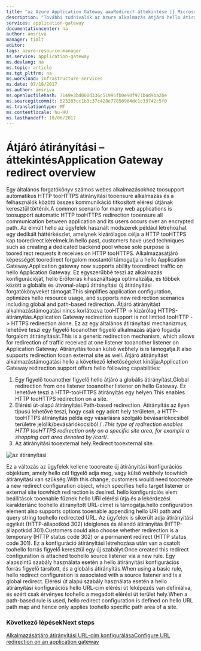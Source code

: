 ```yaml
---
title: "az Azure Application Gateway aaaRedirect áttekintése |} Microsoft Docs"
description: "További tudnivalók az Azure alkalmazás átjáró hello átirányítási funkció"
services: application-gateway
documentationcenter: na
author: amsriva
manager: timlt
editor: 
tags: azure-resource-manager
ms.service: application-gateway
ms.devlang: na
ms.topic: article
ms.tgt_pltfrm: na
ms.workload: infrastructure-services
ms.date: 07/18/2017
ms.author: amsriva
ms.openlocfilehash: 7149e3bd000d336c51995fb0e90f971b4d9ba2be
ms.sourcegitcommit: 523283cc1b3c37c428e77850964dc1c33742c5f0
ms.translationtype: MT
ms.contentlocale: hu-HU
ms.lasthandoff: 10/06/2017
---
```

# <a name="application-gateway-redirect-overview"></a><span data-ttu-id="5c78b-103">Átjáró átirányítási – áttekintés</span><span class="sxs-lookup"><span data-stu-id="5c78b-103">Application Gateway redirect overview</span></span>

<span data-ttu-id="5c78b-104">Egy általános forgatókönyv számos webes alkalmazásokhoz toosupport automatikus HTTP tooHTTPS átirányítási tooensure alkalmazás és a felhasználók közötti összes kommunikáció titkosított elérési útjának keresztül történik.</span><span class="sxs-lookup"><span data-stu-id="5c78b-104">A common scenario for many web applications is toosupport automatic HTTP tooHTTPS redirection tooensure all communication between application and its users occurs over an encrypted path.</span></span> <span data-ttu-id="5c78b-105">Az elmúlt hello az ügyfelek használt módszerek például létrehozhat egy dedikált háttérkészlet, amelynek kizárólagos célja a HTTP tooHTTPS kap tooredirect kérelmek.</span><span class="sxs-lookup"><span data-stu-id="5c78b-105">In hello past, customers have used techniques such as creating a dedicated backend pool whose sole purpose is tooredirect requests it receives on HTTP tooHTTPS.</span></span>  <span data-ttu-id="5c78b-106">Alkalmazásátjáró képességét tooredirect forgalom mostantól támogatja a hello Application Gateway.</span><span class="sxs-lookup"><span data-stu-id="5c78b-106">Application gateway now supports ability tooredirect traffic on hello Application Gateway.</span></span> <span data-ttu-id="5c78b-107">Ez egyszerűbbé teszi az alkalmazás konfigurációját, hello Erőforrás kihasználtsága optimalizálja, és többek között a globális és útvonal-alapú átirányítási új átirányítási forgatókönyveket támogat.</span><span class="sxs-lookup"><span data-stu-id="5c78b-107">This simplifies application configuration, optimizes hello resource usage, and supports new redirection scenarios including global and path-based redirection.</span></span> <span data-ttu-id="5c78b-108">Átjáró átirányítást alkalmazástámogatási nincs korlátozva tooHTTP -> kizárólag HTTPS-átirányítás.</span><span class="sxs-lookup"><span data-stu-id="5c78b-108">Application Gateway redirection support is not limited tooHTTP -> HTTPS redirection alone.</span></span> <span data-ttu-id="5c78b-109">Ez az egy általános átirányítási mechanizmus, lehetővé teszi egy figyelő tooanother figyelő alkalmazás átjáró fogadja forgalom átirányítását.</span><span class="sxs-lookup"><span data-stu-id="5c78b-109">This is a generic redirection mechanism, which allows for redirection of traffic received at one listener tooanother listener on Application Gateway.</span></span> <span data-ttu-id="5c78b-110">Átirányítás tooan külső webhely is is támogatja.</span><span class="sxs-lookup"><span data-stu-id="5c78b-110">It also supports redirection tooan external site as well.</span></span> <span data-ttu-id="5c78b-111">Átjáró átirányítást alkalmazástámogatási hello a következő lehetőségeket kínálja:</span><span class="sxs-lookup"><span data-stu-id="5c78b-111">Application Gateway redirection support offers hello following capabilities:</span></span>

1. <span data-ttu-id="5c78b-112">Egy figyelő tooanother figyelő hello átjáró a globális átirányítást.</span><span class="sxs-lookup"><span data-stu-id="5c78b-112">Global redirection from one listener tooanother listener on hello Gateway.</span></span> <span data-ttu-id="5c78b-113">Ez lehetővé teszi a HTTP-tooHTTPS átirányítás egy helyen.</span><span class="sxs-lookup"><span data-stu-id="5c78b-113">This enables HTTP tooHTTPS redirection on a site.</span></span>
2. <span data-ttu-id="5c78b-114">Elérési út-alapú átirányítási.</span><span class="sxs-lookup"><span data-stu-id="5c78b-114">Path-based redirection.</span></span> <span data-ttu-id="5c78b-115">Átirányítás az ilyen típusú lehetővé teszi, hogy csak egy adott hely területen, a HTTP-tooHTTPS átirányítás példa egy vásárlásra szolgáló bevásárlókocsiból területre jelölik/bevásárlókocsiból / *.</span><span class="sxs-lookup"><span data-stu-id="5c78b-115">This type of redirection enables HTTP tooHTTPS redirection only on a specific site area, for example a shopping cart area denoted by /cart/*.</span></span>
3. <span data-ttu-id="5c78b-116">Az átirányítási tooexternal hely.</span><span class="sxs-lookup"><span data-stu-id="5c78b-116">Redirect tooexternal site.</span></span>

![az átirányítási](./media/application-gateway-redirect-overview/redirect.png)

<span data-ttu-id="5c78b-118">Ez a változás az ügyfelek kellene toocreate új átirányítási konfigurációs objektum, amely hello cél figyelő adja meg, vagy külső webhely toowhich átirányítási van szükség.</span><span class="sxs-lookup"><span data-stu-id="5c78b-118">With this change, customers would need toocreate a new redirect configuration object, which specifies hello target listener or external site toowhich redirection is desired.</span></span> <span data-ttu-id="5c78b-119">hello konfigurációs elem beállítások tooenable fűznek hello URI elérési útja és a lekérdezési karakterlánc toohello átirányított URL-címet is támogatja.</span><span class="sxs-lookup"><span data-stu-id="5c78b-119">hello configuration element also supports options tooenable appending hello URI path and query string toohello redirected URL.</span></span> <span data-ttu-id="5c78b-120">Az ügyfelek is sikerült adja átirányítási egyikét (HTTP-állapotkód 302) ideiglenes és állandó átirányítás (HTTP-állapotkód 301).</span><span class="sxs-lookup"><span data-stu-id="5c78b-120">Customers could also choose whether redirection is a temporary (HTTP status code 302) or a permanent redirect (HTTP status code 301).</span></span> <span data-ttu-id="5c78b-121">Ez a konfiguráció átirányítási létrehozása után van a csatolt toohello forrás figyelő keresztül egy új szabályt.</span><span class="sxs-lookup"><span data-stu-id="5c78b-121">Once created this redirect configuration is attached toohello source listener via a new rule.</span></span> <span data-ttu-id="5c78b-122">Egy alapszintű szabály használata esetén a hello átirányítási konfigurációs forrás figyelő társított, és a globális átirányítás.</span><span class="sxs-lookup"><span data-stu-id="5c78b-122">When using a basic rule, hello redirect configuration is associated with a source listener and is a global redirect.</span></span> <span data-ttu-id="5c78b-123">Elérési út alapú szabály használata esetén a hello átirányítási konfigurációs hello URL-cím elérési út leképezés van definiálva, és ezért csak érvényes toohello a megadott elérési út terület hely.</span><span class="sxs-lookup"><span data-stu-id="5c78b-123">When a path-based rule is used, hello redirect configuration is defined on hello URL path map and hence only applies toohello specific path area of a site.</span></span>

### <a name="next-steps"></a><span data-ttu-id="5c78b-124">Következő lépések</span><span class="sxs-lookup"><span data-stu-id="5c78b-124">Next steps</span></span>

[<span data-ttu-id="5c78b-125">Alkalmazásátjáró átirányítási URL-cím konfigurálása</span><span class="sxs-lookup"><span data-stu-id="5c78b-125">Configure URL redirection on an application gateway</span></span>](application-gateway-configure-redirect-powershell.md)
